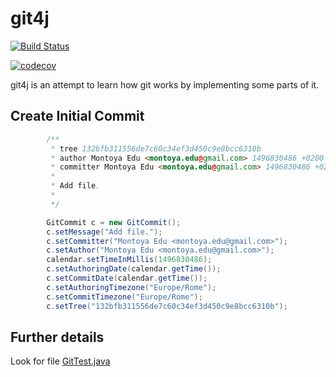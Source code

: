 # git4j

[![Build Status](https://travis-ci.org/ethiclab/git4j.svg?branch=master)](https://travis-ci.org/ethiclab/git4j)

[![codecov](https://codecov.io/gh/ethiclab/git4j/branch/master/graph/badge.svg)](https://codecov.io/gh/ethiclab/git4j)

git4j is an attempt to learn how git works by implementing some parts of it.


## Create Initial Commit

```java
        /**
         * tree 132bfb311556de7c60c34ef3d450c9e8bcc6310b
         * author Montoya Edu <montoya.edu@gmail.com> 1496830486 +0200
         * committer Montoya Edu <montoya.edu@gmail.com> 1496830486 +0200
         *
         * Add file.
         *
         */

        GitCommit c = new GitCommit();
        c.setMessage("Add file.");
        c.setCommitter("Montoya Edu <montoya.edu@gmail.com>");
        c.setAuthor("Montoya Edu <montoya.edu@gmail.com>");
        calendar.setTimeInMillis(1496830486);
        c.setAuthoringDate(calendar.getTime());
        c.setCommitDate(calendar.getTime());
        c.setAuthoringTimezone("Europe/Rome");
        c.setCommitTimezone("Europe/Rome");
        c.setTree("132bfb311556de7c60c34ef3d450c9e8bcc6310b");
```

## Further details

Look for file [GitTest.java](src/test/java/it/ethiclab/git4j/GitTest.java)
